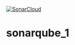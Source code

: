 [![SonarCloud](https://sonarcloud.io/images/project_badges/sonarcloud-black.svg)](https://sonarcloud.io/summary/new_code?id=Bimesh-1_sonarqube_1)

# sonarqube_1
